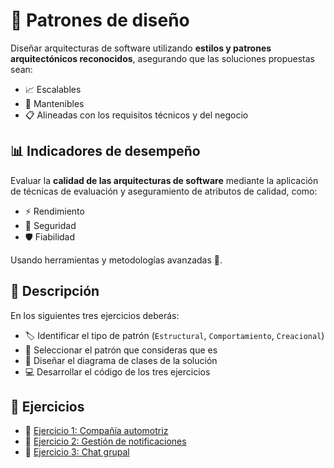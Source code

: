 # 🧩 Patrones de diseño

Diseñar arquitecturas de software utilizando **estilos y patrones arquitectónicos reconocidos**, asegurando que las soluciones propuestas sean:

- 📈 Escalables  
- 🧩 Mantenibles  
- 📋 Alineadas con los requisitos técnicos y del negocio

## 📊 Indicadores de desempeño

Evaluar la **calidad de las arquitecturas de software** mediante la aplicación de técnicas de evaluación y aseguramiento de atributos de calidad, como:

- ⚡ Rendimiento  
- 🔐 Seguridad  
- 🛡️ Fiabilidad  

Usando herramientas y metodologías avanzadas 🧪.

## 📝 Descripción

En los siguientes tres ejercicios deberás:

- 🏷️ Identificar el tipo de patrón (`Estructural`, `Comportamiento`, `Creacional`)
- 🧠 Seleccionar el patrón que consideras que es
- 🧬 Diseñar el diagrama de clases de la solución
- 💻 Desarrollar el código de los tres ejercicios

## 🧪 Ejercicios

* 🚗 [Ejercicio 1: Compañía automotriz](./Ejercicios/Ejercicio_1.md)
* 📣 [Ejercicio 2: Gestión de notificaciones](./Ejercicios/Ejercicio_2.md)
* 💬 [Ejercicio 3: Chat grupal](./Ejercicios/Ejercicio_3.md)
